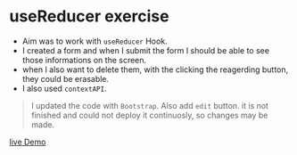 # useReducer exercise

- Aim was to work with `useReducer` Hook.
- I created a form and when I submit the form I should be able to see those informations on the screen.
- when I also want to delete them, with the clicking the reagerding button, they could be erasable.
- I also used `contextAPI`.

> I updated the code with `Bootstrap`. Also add `edit` button.
> it is not finished and could not deploy it continuosly, so changes may be made.
> 
[live Demo](https://bootstrap-usereducer-add-edit.netlify.app/)
